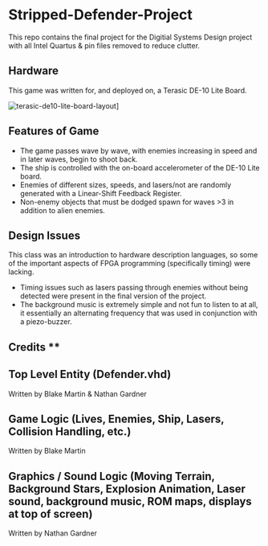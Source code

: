 # Stripped-Defender-Project
This repo contains the final project for the Digitial Systems Design project with all Intel Quartus & pin files removed to reduce clutter.

## Hardware
This game was written for, and deployed on, a Terasic DE-10 Lite Board.

![terasic-de10-lite-board-layout](https://user-images.githubusercontent.com/72426318/191805279-a3f6c483-69da-4f85-89b1-a38e71548bc4.jpg)]

## Features of Game
- The game passes wave by wave, with enemies increasing in speed and in later waves, begin to shoot back. 
- The ship is controlled with the on-board accelerometer of the DE-10 Lite board. 
- Enemies of different sizes, speeds, and lasers/not are randomly generated with a Linear-Shift Feedback Register.
- Non-enemy objects that must be dodged spawn for waves >3 in addition to alien enemies.

## Design Issues
This class was an introduction to hardware description languages, so some of the important aspects of FPGA programming (specifically timing) were lacking. 
* Timing issues such as lasers passing through enemies without being detected were present in the final version of the project. 
* The background music is extremely simple and not fun to listen to at all, it essentially an alternating frequency that was used in conjunction with a piezo-buzzer.

## Credits **
## Top Level Entity (Defender.vhd)
Written by Blake Martin & Nathan Gardner

## Game Logic (Lives, Enemies, Ship, Lasers, Collision Handling, etc.) 
Written by Blake Martin

## Graphics / Sound Logic (Moving Terrain, Background Stars, Explosion Animation, Laser sound, background music, ROM maps, displays at top of screen)
Written by Nathan Gardner
